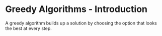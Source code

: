 Greedy Algorithms - Introduction
================================

A greedy algorithm builds up a solution by choosing the option that looks the best at every step.

